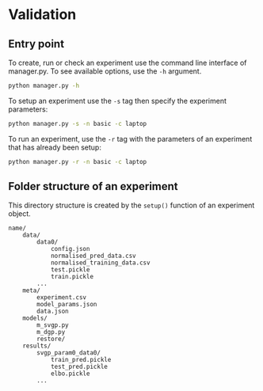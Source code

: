# Validation

## Entry point

To create, run or check an experiment use the command line interface of manager.py.
To see available options, use the `-h` argument.

```bash
python manager.py -h
```

To setup an experiment use the `-s` tag then specify the experiment parameters:

```bash
python manager.py -s -n basic -c laptop
```

To run an experiment, use the `-r` tag with the parameters of an experiment that has already been setup:
```bash
python manager.py -r -n basic -c laptop
```

## Folder structure of an experiment

This directory structure is created by the `setup()` function of an experiment object.

```
name/
    data/
        data0/
            config.json
            normalised_pred_data.csv
            normalised_training_data.csv
            test.pickle
            train.pickle
        ...
    meta/
        experiment.csv
        model_params.json
        data.json
    models/
        m_svgp.py
        m_dgp.py
        restore/
    results/
        svgp_param0_data0/
            train_pred.pickle
            test_pred.pickle
            elbo.pickle
        ...
```